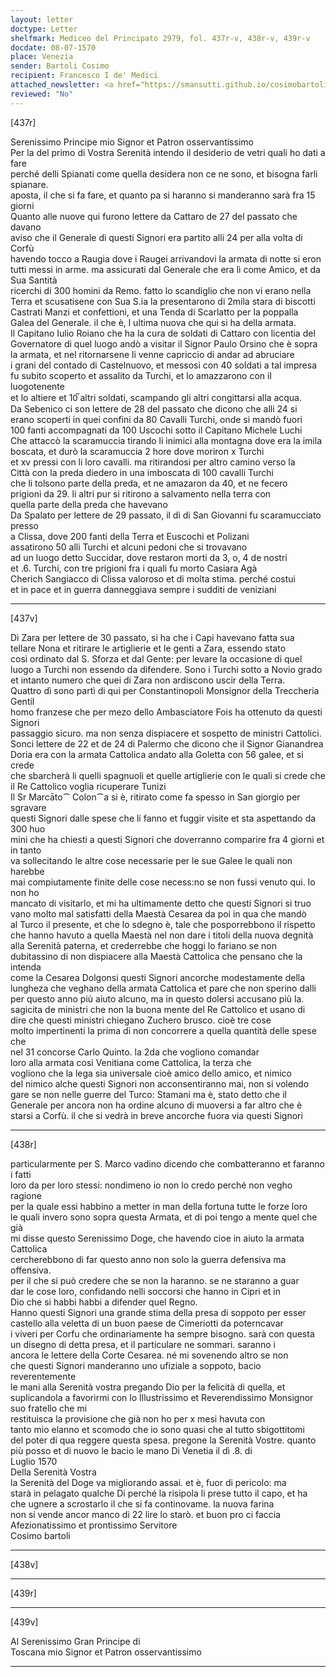 ```yaml
---
layout: letter
doctype: Letter
shelfmark: Mediceo del Principato 2979, fol. 437r-v, 438r-v, 439r-v
docdate: 08-07-1570
place: Venezia
sender: Bartoli Cosimo
recipient: Francesco I de' Medici
attached_newsletter: <a href="https://smansutti.github.io/cosimobartoli/texts/3080_196/">3080_196</a>
reviewed: "No"
---
```


[437r]  
  
  
Serenissimo Principe mio Signor et Patron osservantissimo  
Per la del primo di Vostra Serenità intendo il desiderio de vetri quali ho dati a fare  
perché delli Spianati come quella desidera non ce ne sono, et bisogna farli spianare.  
aposta, il che si fa fare, et quanto pa si haranno si manderanno sarà fra 15 giorni  
Quanto alle nuove qui furono lettere da Cattaro de 27 del passato che davano  
aviso che il Generale di questi Signori era partito alli 24 per alla volta di Corfù  
havendo tocco a Raugia dove i Raugei arrivandovi la armata di notte si eron  
tutti messi in arme. ma assicurati dal Generale che era lì come Amico, et da Sua Santità  
ricerchi di 300 homini da Remo. fatto lo scandiglio che non vi erano nella  
Terra et scusatisene con Sua S.ia la presentarono di 2mila stara di biscotti  
Castrati Manzi et confettioni, et una Tenda di Scarlatto per la poppalla  
Galea del Generale. il che è, l ultima nuova che qui si ha della armata.  
Il Capitano Iulio Roiano che ha la cura de soldati di Cattaro con licentia del  
Governatore di quel luogo andò a visitar il Signor Paulo Orsino che è sopra  
la armata, et nel ritornarsene li venne capriccio di andar ad abruciare  
i grani del contado di Castelnuovo, et messosi con 40 soldati a tal impresa  
fu subito scoperto et assalito da Turchi, et lo amazzarono con il luogotenente  
et lo altiere et 10̅ altri soldati, scampando gli altri congittarsi alla acqua.  
Da Sebenico ci son lettere de 28 del passato che dicono che alli 24 si  
erano scoperti in quei confini da 80 Cavalli Turchi, onde si mandò fuori  
100 fanti accompagnati da 100 Uscochi sotto il Capitano Michele Luchi  
Che attaccò la scaramuccia tirando li inimici alla montagna dove era la imila  
boscata, et durò la scaramuccia 2 hore dove moriron x Turchi  
et xv pressi con li loro cavalli. ma ritirandosi per altro camino verso la  
Città con la preda diedero in una imboscata di 100 cavalli Turchi  
che li tolsono parte della preda, et ne amazaron da 40, et ne fecero  
prigioni da 29. li altri pur si ritirono a salvamento nella terra con  
quella parte della preda che havevano  
Da Spalato per lettere de 29 passato, il dì di San Giovanni fu scaramucciato presso  
a Clissa, dove 200 fanti della Terra et Euscochi et Polizani  
assatirono 50 alli Turchi et alcuni pedoni che si trovavano  
ad un luogo detto Succidar, dove restaron morti da 3, o, 4 de nostri  
et .6. Turchi, con tre prigioni fra i quali fu morto Casiara Agà  
Cherich Sangiacco di Clissa valoroso et di molta stima. perché costui  
et in pace et in guerra danneggiava sempre i sudditi de veniziani  
  
---  

[437v]  
  
  
Di Zara per lettere de 30 passato, si ha che i Capi havevano fatta sua  
tellare Nona et ritirare le artiglierie et le genti a Zara, essendo stato  
così ordinato dal S. Sforza et dal Gente: per levare la occasione di quel  
luogo a Turchi non essendo da difendere. Sono i Turchi sotto a Novio grado  
et intanto numero che quei di Zara non ardiscono uscir della Terra.  
Quattro dì sono partì di qui per Constantinopoli Monsignor della Treccheria Gentil  
homo franzese che per mezo dello Ambasciatore Fois ha ottenuto da questi Signori  
passaggio sicuro. ma non senza dispiacere et sospetto de ministri Cattolici.  
Sonci lettere de 22 et de 24 di Palermo che dicono che il Signor Gianandrea  
Doria era con la armata Cattolica andato alla Goletta con 56 galee, et si crede  
che sbarcherà li quelli spagnuoli et quelle artiglierie con le quali si crede che  
il Re Cattolico voglia ricuperare Tunizi  
Il Sr Marcāto⁀ Colon⁀a si è, ritirato come fa spesso in San giorgio per sgravare  
questi Signori dalle spese che li fanno et fuggir visite et sta aspettando da 300 huo  
mini che ha chiesti a questi Signori che doverranno comparire fra 4 giorni et in tanto  
va sollecitando le altre cose necessarie per le sue Galee le quali non harebbe  
mai compiutamente finite delle cose necess:no se non fussi venuto qui. Io non ho  
mancato di visitarlo, et mi ha ultimamente detto che questi Signori si truo  
vano molto mal satisfatti della Maestà Cesarea da poi in qua che mandò  
al Turco il presente, et che lo sdegno è, tale che posporrebbono il rispetto  
che hanno havuto a quella Maestà nel non dare i titoli della nuova degnità  
alla Serenità paterna, et crederrebbe che hoggi lo fariano se non  
dubitassino di non dispiacere alla Maestà Cattolica che pensano che la intenda  
come la Cesarea Dolgonsi questi Signori ancorche modestamente della  
lungheza che veghano della armata Cattolica et pare che non sperino dalli  
per questo anno più aiuto alcuno, ma in questo dolersi accusano più la.  
sagicita de ministri che non la buona mente del Re Cattolico et usano di  
dire che questi ministri chiegano Zuchero brusco. cioè tre cose  
molto impertinenti la prima di non concorrere a quella quantità delle spese che  
nel 31 concorse Carlo Quinto. la 2da che vogliono comandar  
loro alla armata così Venitiana come Cattolica, la terza che  
vogliono che la lega sia universale cioè amico dello amico, et nimico  
del nimico alche questi Signori non acconsentiranno mai, non si volendo  
gare se non nelle guerre del Turco: Stamani ma è, stato detto che il  
Generale per ancora non ha ordine alcuno di muoversi a far altro che è  
starsi a Corfù. il che si vedrà in breve ancorche fuora via questi Signori  
  
---  

[438r]  
  
  
particularmente per S. Marco vadino dicendo che combatteranno et faranno i fatti  
loro da per loro stessi: nondimeno io non lo credo perché non vegho ragione  
per la quale essi habbino a metter in man della fortuna tutte le forze loro  
le quali invero sono sopra questa Armata, et di poi tengo a mente quel che già  
mi disse questo Serenissimo Doge, che havendo cioe in aiuto la armata Cattolica  
cercherebbono di far questo anno non solo la guerra defensiva ma offensiva.  
per il che si può credere che se non la haranno. se ne staranno a guar  
dar le cose loro, confidando nelli soccorsi che hanno in Cipri et in  
Dio che si habbi habbi a difender quel Regno.  
Hanno questi Signori una grande stima della presa di soppoto per esser  
castello alla veletta di un buon paese de Cimeriotti da poterncavar  
i viveri per Corfu che ordinariamente ha sempre bisogno. sarà con questa  
un disegno di detta presa, et il particulare ne sommari. saranno i  
ancora le lettere della Corte Cesarea. né mi sovenendo altro se non  
che questi Signori manderanno uno ufiziale a soppoto, bacio reverentemente  
le mani alla Serenità vostra pregando Dio per la felicità di quella, et  
suplicandola a favorirmi con lo Illustrissimo et Reverendissimo Monsignor suo fratello che mi  
restituisca la provisione che già non ho per x mesi havuta con  
tanto mio elanno et scomodo che io sono quasi che al tutto sbigottitomi  
del poter di qua reggere questa spesa. pregone la Serenità Vostre. quanto  
più posso et di nuovo le bacio le mano Di Venetia il dì .8. di  
Luglio 1570  
Della Serenità Vostra  
la Serenità del Doge va migliorando assai. et è, fuor di pericolo: ma  
starà in pelagato qualche Di perché la risipola li prese tutto il capo, et ha  
che ugnere a scrostarlo il che si fa continovame. la nuova farina  
non si vende ancor manco di 22 lire lo starò. et buon pro ci faccia  
Afezionatissimo et prontissimo Servitore  
Cosimo bartoli  
  
---  

[438v]  
  
  
  
---  

[439r]  
  
  
  
---  

[439v]  
  
  
Al Serenissimo Gran Principe di  
Toscana mio Signor et Patron osservantissimo  
  
---  

